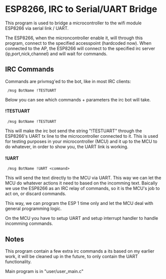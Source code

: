 # ESP8266, IRC to Serial/UART Bridge

This program is used to bridge a microcontroller to the wifi module ESP8266 via
serial link / UART.

The ESP8266, when the microncontroller enable it, will through this program,
connect to the specified accesspoint (hardcoded now). When connected to the AP,
 the ESP8266 will connect to the specified irc server (ip,port,nick,channel) and
will wait for commands.


## IRC Commands

Commands are privmsg'ed to the bot, like in most IRC clients:

```
 /msg BotName !TESTUART
```

Below you can see which commands + parameters the irc bot will take.

#### !TESTUART

```
 /msg BotName !TESTUART
```

This will make the irc bot send the string "!TESTUART" through the ESP8266's UART tx line
to the microcontroller connected to it.
This is used for testing purposes in your microcontroller (MCU) and it up to the MCU to
do whatever, in order to show you, the UART link is working.


#### !UART

```
 /msg BotName !UART <command>
```

This will send the <command> text directly to the MCU via UART.
This way we can let the MCU do whatever actions it need to based on the incomming <command>
text. Baically we use the ESP8266 as an IRC relay of commands, so it is the MCU's job
to act on, or discard commands.

This way, we can program the ESP 1 time only and let the MCU deal with general programming
logic.

On the MCU you have to setup UART and setup interrupt handler to handle incomming commands.


## Notes

This program contain a few extra irc commands a its based on my earlier work, it will
be cleaned up in the future, to only contain the UART functionality.

Main program is in "user/user_main.c"


